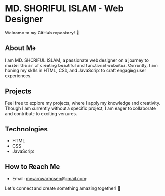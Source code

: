 # MD. SHORIFUL ISLAM - Web Designer

Welcome to my GitHub repository! 👋

## About Me
I am MD. SHORIFUL ISLAM, a passionate web designer on a journey to master the art of creating beautiful and functional websites. Currently, I am honing my skills in HTML, CSS, and JavaScript to craft engaging user experiences.

## Projects
Feel free to explore my projects, where I apply my knowledge and creativity. Though I am currently without a specific project, I am eager to collaborate and contribute to exciting ventures.

## Technologies
- HTML
- CSS
- JavaScript

## How to Reach Me
- Email: [mesarowarhosen@gmail.com](mailto:mesarowarhosen@gmail.com):


Let's connect and create something amazing together! 🚀
